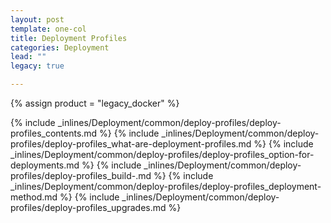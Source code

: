 ```yaml
---
layout: post
template: one-col
title: Deployment Profiles
categories: Deployment
lead: ""
legacy: true

---
```

{% assign product = "legacy_docker" %}

{% include _inlines/Deployment/common/deploy-profiles/deploy-profiles_contents.md %}
{% include _inlines/Deployment/common/deploy-profiles/deploy-profiles_what-are-deployment-profiles.md %}
{% include _inlines/Deployment/common/deploy-profiles/deploy-profiles_option-for-deployments.md %}
{% include _inlines/Deployment/common/deploy-profiles/deploy-profiles_build-.md %}
{% include _inlines/Deployment/common/deploy-profiles/deploy-profiles_deployment-method.md %}
{% include _inlines/Deployment/common/deploy-profiles/deploy-profiles_upgrades.md %}
